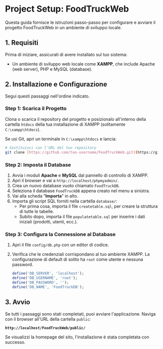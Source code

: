 # Project Setup: FoodTruckWeb

Questa guida fornisce le istruzioni passo-passo per configurare e avviare il progetto FoodTruckWeb in un ambiente di sviluppo locale.

## 1. Requisiti

Prima di iniziare, assicurati di avere installato sul tuo sistema:

* Un ambiente di sviluppo web locale come **XAMPP**, che include Apache (web server), PHP e MySQL (database).

## 2. Installazione e Configurazione

Segui questi passaggi nell'ordine indicato.

### Step 1: Scarica il Progetto
Clona o scarica il repository del progetto e posizionalo all'interno della cartella `htdocs` della tua installazione di XAMPP (solitamente `C:\xampp\htdocs`).

Se usi Git, apri un terminale in `C:\xampp\htdocs` e lancia:
```bash
# Sostituisci con l'URL del tuo repository
git clone [https://github.com/tuo-username/FoodTruckWeb.git](https://github.com/tuo-username/FoodTruckWeb.git)
```

### Step 2: Imposta il Database
1.  Avvia i moduli **Apache** e **MySQL** dal pannello di controllo di XAMPP.
2.  Apri il browser e vai a `http://localhost/phpmyadmin/`.
3.  Crea un nuovo database vuoto chiamato `FoodTruckDB`.
4.  Seleziona il database `FoodTruckDB` appena creato nel menu a sinistra.
5.  Vai alla scheda "**Importa**" in alto.
6.  Importa gli script SQL forniti nella cartella `database/`:
    * Per prima cosa, importa il file `createtable.sql`, per creare la struttura di tutte le tabelle.
    * Subito dopo, importa il file `populatetable.sql` per inserire i dati iniziali (prodotti, utenti, ecc.).

### Step 3: Configura la Connessione al Database
1.  Apri il file `config/db.php` con un editor di codice.
2.  Verifica che le credenziali corrispondano al tuo ambiente XAMPP. La configurazione di default di solito ha `root` come utente e nessuna password.

    ```php
    define('DB_SERVER', 'localhost');
    define('DB_USERNAME', 'root');
    define('DB_PASSWORD', ''); 
    define('DB_NAME', 'FoodTruckDB');
    ```

## 3. Avvio

Se tutti i passaggi sono stati completati, puoi avviare l'applicazione.
Naviga con il browser all'URL della cartella `public`:

**`http://localhost/FoodTruckWeb/public/`**

Se visualizzi la homepage del sito, l'installazione è stata completata con successo.
